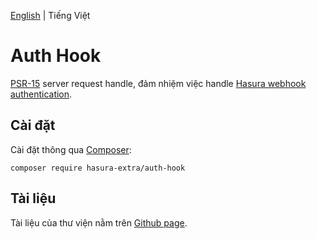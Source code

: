 [English](./README.md) | Tiếng Việt

Auth Hook
=========

[PSR-15](https://www.php-fig.org/psr/psr-15/) server request handle, đảm nhiệm việc handle [Hasura webhook authentication](https://hasura.io/docs/latest/graphql/core/auth/authentication/webhook.html#).

Cài đặt
------------

Cài đặt thông qua [Composer](https://getcomposer.org/):

```shell
composer require hasura-extra/auth-hook
```

Tài liệu
------

Tài liệu của thư viện nằm trên [Github page](https://hasura-extra.github.io/).
